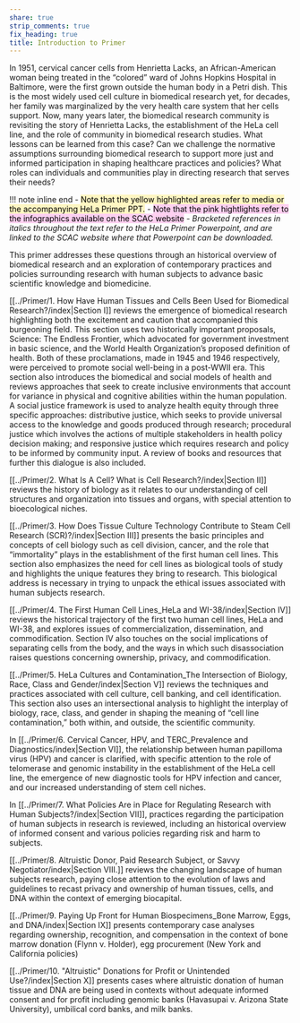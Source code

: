 ```yaml
---
share: true
strip_comments: true
fix_heading: true
title: Introduction to Primer
---
```


In 1951, cervical cancer cells from Henrietta Lacks, an African-American woman being treated in the “colored” ward of Johns Hopkins Hospital in Baltimore, were the first grown outside the human body in a Petri dish. This is the most widely used cell culture in biomedical research yet, for decades, her family was marginalized by the very health care system that her cells support. Now, many years later, the biomedical research community is revisiting the story of Henrietta Lacks, the establishment of the HeLa cell line, and the role of community in biomedical research studies. What lessons can be learned from this case? Can we challenge the normative assumptions surrounding biomedical research to support more just and informed participation in shaping healthcare practices and policies? What roles can individuals and communities play in directing research that serves their needs?

!!! note inline end
	- <mark style="background: #FFF3A3A6;">Note that the yellow highlighted areas refer to media or the accompanying HeLa Primer PPT.</mark>
	- <mark style="background: #FFB8EBA6;">Note that the pink hightlights refer to the infographics available on the SCAC website</mark>
	- *Bracketed references in italics throughout the text refer to the HeLa Primer Powerpoint, and are linked to the SCAC website where that Powerpoint can be downloaded.*

This primer addresses these questions through an historical overview of biomedical research and an exploration of contemporary practices and policies surrounding research with human subjects to advance basic scientific knowledge and biomedicine.

[[../Primer/1. How Have Human Tissues and Cells Been Used for Biomedical Research?/index|Section I]] reviews the emergence of biomedical research highlighting both the excitement and caution that accompanied this burgeoning field. This section uses two historically important proposals, Science: The Endless Frontier, which advocated for government investment in basic science, and the World Health Organization’s proposed definition of health. Both of these proclamations, made in 1945 and 1946 respectively, were perceived to promote social well-being in a post-WWII era. This section also introduces the biomedical and social models of health and reviews approaches that seek to create inclusive environments that account for variance in physical and cognitive abilities within the human population. A social justice framework is used to analyze health equity through three specific approaches: distributive justice, which seeks to provide universal access to the knowledge and goods produced through research; procedural justice which involves the actions of multiple stakeholders in health policy decision making; and responsive justice which requires research and policy to be informed by community input. A review of books and resources that further this dialogue is also included.

[[../Primer/2. What Is A Cell? What is Cell Research?/index|Section II]] reviews the history of biology as it relates to our understanding of cell structures and organization into tissues and organs, with special attention to bioecological niches.

[[../Primer/3. How Does Tissue Culture Technology Contribute to Steam Cell Research (SCR)?/index|Section III]] presents the basic principles and concepts of cell biology such as cell division, cancer, and the role that “immortality” plays in the establishment of the first human cell lines. This section also emphasizes the need for cell lines as biological tools of study and highlights the unique features they bring to research. This biological address is necessary in trying to unpack the ethical issues associated with human subjects research.

[[../Primer/4. The First Human Cell Lines_HeLa and WI-38/index|Section IV]] reviews the historical trajectory of the first two human cell lines, HeLa and WI-38, and explores issues of commercialization, dissemination, and commodification. Section IV also touches on the social implications of separating cells from the body, and the ways in which such disassociation raises questions concerning ownership, privacy, and commodification.

[[../Primer/5. HeLa Cultures and Contamination_The Intersection of Biology, Race, Class and Gender/index|Section V]] reviews the techniques and practices associated with cell culture, cell banking, and cell identification. This section also uses an intersectional analysis to highlight the interplay of biology, race, class, and gender in shaping the meaning of “cell line contamination,” both within, and outside, the scientific community.

In [[../Primer/6. Cervical Cancer, HPV, and TERC_Prevalence and Diagnostics/index|Section VI]], the relationship between human papilloma virus (HPV) and cancer is clarified, with specific attention to the role of telomerase and genomic instability in the establishment of the HeLa cell line, the emergence of new diagnostic tools for HPV infection and cancer, and our increased understanding of stem cell niches.

In [[../Primer/7. What Policies Are in Place for Regulating Research with Human Subjects?/index|Section VII]], practices regarding the participation of human subjects in research is reviewed, including an historical overview of informed consent and various policies regarding risk and harm to subjects.

[[../Primer/8. Altruistic Donor, Paid Research Subject, or Savvy Negotiator/index|Section VIII.]] reviews the changing landscape of human subjects research, paying close attention to the evolution of laws and guidelines to recast privacy and ownership of human tissues, cells, and DNA within the context of emerging biocapital.

[[../Primer/9. Paying Up Front for Human Biospecimens_Bone Marrow, Eggs, and DNA/index|Section IX]] presents contemporary case analyses regarding ownership, recognition, and compensation in the context of bone marrow donation (Flynn v. Holder), egg procurement (New York and California policies)

[[../Primer/10. "Altruistic" Donations for Profit or Unintended Use?/index|Section X]] presents cases where altruistic donation of human tissue and DNA are being used in contexts without adequate informed consent and for profit including genomic banks (Havasupai v. Arizona State University), umbilical cord banks, and milk banks.